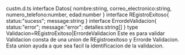 custm.d.ts
interface Datos{
    nombre:string,
    correo_electronico:string,
    numero_telefono:number,
    edad:number
}
interface REgistroExitoso{
    status:"sucess";
    message:string
}
interface ErrordeValidacion{
    status:"error";
    message:"error";
    detalles:string[]
}
type Validacion=REgistroExitoso|ErrordeValidacion
Este es para validar Validacion consta de una union de REgistroexitoso y Errorde Validacion. Esta union ayuda a que sea facil la identificacion de la validacion.
